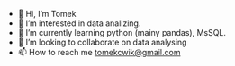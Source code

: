 - 👋 Hi, I’m Tomek
- 👀 I’m interested in data analizing.
- 🌱 I’m currently learning python (mainy pandas), MsSQL. 
- 💞️ I’m looking to collaborate on data analysing
- 📫 How to reach me tomekcwik@gmail.com

<!---
czterdziesci4/czterdziesci4 is a ✨ special ✨ repository because its `README.md` (this file) appears on your GitHub profile.
You can click the Preview link to take a look at your changes.
--->
